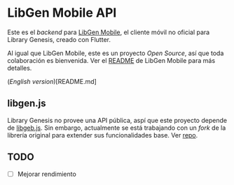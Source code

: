 # LibGen Mobile API

Este es el *backend* para [LibGen Mobile](https://github.com/manuelvargastapia/libgen_mobile_app/tree/master), el cliente móvil no oficial para Library Genesis, creado con Flutter.

Al igual que LibGen Mobile, este es un proyecto *Open Source*, así que toda colaboración es bienvenida. Ver el [README](https://github.com/manuelvargastapia/libgen_mobile_app/blob/master/README.es.md) de LibGen Mobile para más detalles.

(*English version*)[README.md]

## libgen.js

Library Genesis no provee una API pública, aspí que este proyecto depende de [libgeb.js](https://www.npmjs.com/package/libgen#usage-searching). Sin embargo, actualmente se está trabajando con un *fork* de la librería original para extender sus funcionalidades base. Ver [repo](https://github.com/manuelvargastapia/libgen.js/tree/filter_by_fields).

## TODO

- [ ] Mejorar rendimiento
